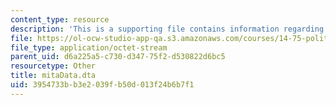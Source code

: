 ```yaml
---
content_type: resource
description: 'This is a supporting file contains information regarding Dataset: mitaData.dta.'
file: https://ol-ocw-studio-app-qa.s3.amazonaws.com/courses/14-75-political-economy-and-economic-development-fall-2012/3954733bb3e2039fb50d013f24b6b7f1_mitaData.dta
file_type: application/octet-stream
parent_uid: d6a225a5-c730-d347-75f2-d530822d6bc5
resourcetype: Other
title: mitaData.dta
uid: 3954733b-b3e2-039f-b50d-013f24b6b7f1
---
```

